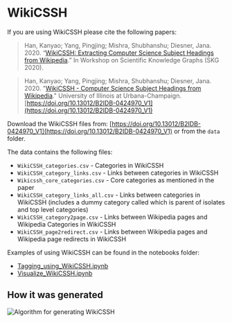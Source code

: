 # WikiCSSH


If you are using WikiCSSH please cite the following papers:

> Han, Kanyao; Yang, Pingjing; Mishra, Shubhanshu; Diesner, Jana. 2020. “[WikiCSSH: Extracting Computer Science Subject Headings from Wikipedia](https://skg.kmi.open.ac.uk/SKG2020/papers/HAN_et_al_SKG_2020.pdf).” In Workshop on Scientific Knowledge Graphs (SKG 2020).

> Han, Kanyao; Yang, Pingjing; Mishra, Shubhanshu; Diesner, Jana. 2020. "[WikiCSSH - Computer Science Subject Headings from Wikipedia](https://doi.org/10.13012/B2IDB-0424970_V1)." University of Illinois at Urbana-Champaign. [https://doi.org/10.13012/B2IDB-0424970_V1](https://doi.org/10.13012/B2IDB-0424970_V1)

Download the WikiCSSH files from: [https://doi.org/10.13012/B2IDB-0424970_V1](https://doi.org/10.13012/B2IDB-0424970_V1) or from the `data` folder.

The data contains the following files:

* `WikiCSSH_categories.csv` - Categories in WikiCSSH
* `WikiCSSH_category_links.csv` - Links between categories in WikiCSSH
* `Wikicssh_core_categories.csv` - Core categories as mentioned in the paper
* `WikiCSSH_category_links_all.csv` - Links between categories in WikiCSSH (includes a dummy category called <ROOT> which is parent of isolates and top level categories)
* `WikiCSSH_category2page.csv` - Links between Wikipedia pages and Wikipedia Categories in WikiCSSH
* `WikiCSSH_page2redirect.csv` - Links between Wikipedia pages and Wikipedia page redirects in WikiCSSH

Examples of using WikiCSSH can be found in the notebooks folder: 
* [Tagging_using_WikiCSSH.ipynb](./notebooks/Tagging_using_WikiCSSH.ipynb)
* [Visualize_WikiCSSH.ipynb](./notebooks/Visualize_WikiCSSH.ipynb)


## How it was generated

![Algorithm for generating WikiCSSH](https://user-images.githubusercontent.com/112678/90394544-7604ee80-e058-11ea-82c3-14e280aa6905.png)




